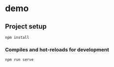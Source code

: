 # demo

## Project setup
```
npm install
```

### Compiles and hot-reloads for development
```
npm run serve
```

